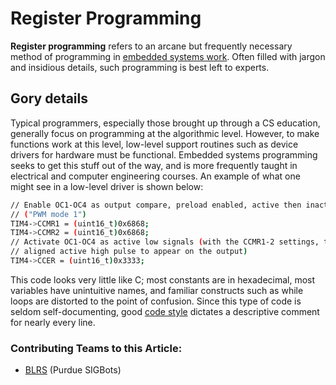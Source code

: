 # Register Programming

**Register programming** refers to an arcane but frequently necessary method of programming in [embedded systems work](embedded-programming-tips.md). Often filled with jargon and insidious details, such programming is best left to experts.

## Gory details

Typical programmers, especially those brought up through a CS education, generally focus on programming at the algorithmic level. However, to make functions work at this level, low-level support routines such as device drivers for hardware must be functional. Embedded systems programming seeks to get this stuff out of the way, and is more frequently taught in electrical and computer engineering courses. An example of what one might see in a low-level driver is shown below:

```bash
// Enable OC1-OC4 as output compare, preload enabled, active then inactive when counting up
// ("PWM mode 1")
TIM4->CCMR1 = (uint16_t)0x6868;
TIM4->CCMR2 = (uint16_t)0x6868;
// Activate OC1-OC4 as active low signals (with the CCMR1-2 settings, this causes a right-
// aligned active high pulse to appear on the output)
TIM4->CCER = (uint16_t)0x3333;
```

This code looks very little like C; most constants are in hexadecimal, most variables have unintuitive names, and familiar constructs such as while loops are distorted to the point of confusion. Since this type of code is seldom self-documenting, good [code style](code-styling-guide.md) dictates a descriptive comment for nearly every line.

### Contributing Teams to this Article:

* [BLRS](https://purduesigbots.com/) \(Purdue SIGBots\)

